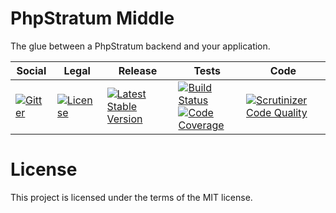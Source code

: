# PhpStratum Middle

The glue between a PhpStratum backend and your application.

<table>
<thead>
<tr>
<th>Social</th>
<th>Legal</th>
<th>Release</th>
<th>Tests</th>
<th>Code</th>
</tr>
</thead>
<tbody>
<tr>
<td>
<a href="https://gitter.im/SetBased/php-stratum?utm_source=badge&utm_medium=badge&utm_campaign=pr-badge"><img src="https://badges.gitter.im/SetBased/php-stratum.svg" alt="Gitter"/></a>
</td>
<td>
<a href="https://packagist.org/packages/setbased/php-stratum-middle"><img src="https://poser.pugx.org/setbased/php-stratum-middle/license" alt="License"/></a>
</td>
<td>
<a href="https://packagist.org/packages/setbased/php-stratum-middle"><img src="https://poser.pugx.org/setbased/php-stratum-middle/v/stable" alt="Latest Stable Version"/></a><br/>
</td>
<td><a href="https://travis-ci.org/SetBased/php-stratum-middle"><img src="https://travis-ci.org/SetBased/php-stratum-middle.svg?branch=master" alt="Build Status"/></a><br/>
<a href="https://scrutinizer-ci.com/g/SetBased/php-stratum-middle/?branch=master"><img src="https://scrutinizer-ci.com/g/SetBased/php-stratum-middle/badges/coverage.png?b=master" alt="Code Coverage"/></a><br/>
</td>
<td>
<a href="https://scrutinizer-ci.com/g/SetBased/php-stratum-middle/?branch=master"><img src="https://scrutinizer-ci.com/g/SetBased/php-stratum-middle/badges/quality-score.png?b=master" alt="Scrutinizer Code Quality"/></a>
</td>
</tr>
</tbody>
</table>

License
=======

This project is licensed under the terms of the MIT license.
